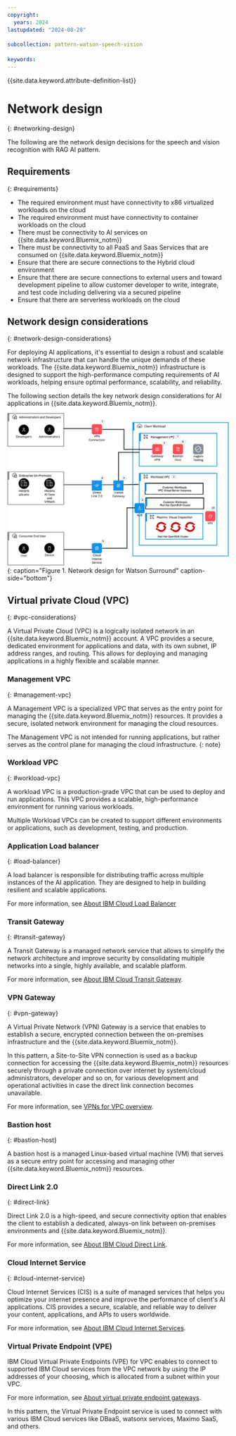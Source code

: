 ```yaml
---
copyright:
  years: 2024
lastupdated: "2024-08-28"

subcollection: pattern-watson-speech-vision

keywords:
---
```

{{site.data.keyword.attribute-definition-list}}

# Network design

{: #networking-design}

The following are the network design decisions for the speech and vision recognition with RAG AI pattern.

## Requirements

{: #requirements}

* The required environment must have connectivity to x86 virtualized workloads on the cloud
* The required environment must have connectivity to container workloads on the cloud
* There must be connectivity to AI services on {{site.data.keyword.Bluemix_notm}}
* There must be connectivity to all PaaS and Saas Services that are consumed on {{site.data.keyword.Bluemix_notm}}
* Ensure that there are secure connections to the Hybrid cloud environment
* Ensure that there are secure connections to external users and toward development pipeline to allow customer developer to write, integrate, and test code including delivering via a secured pipeline
* Ensure that there are serverless workloads on the cloud

## Network design considerations

{: #network-design-considerations}

For deploying AI applications, it's essential to design a robust and scalable network infrastructure that can handle the unique demands of these workloads. The {{site.data.keyword.Bluemix_notm}} infrastructure is designed to support the high-performance computing requirements of AI workloads, helping ensure optimal performance, scalability, and reliability.

The following section details the key network design considerations for AI applications in {{site.data.keyword.Bluemix_notm}}.

![Network design](image/watson-surround-pattern-networking.svg "Network design"){: caption="Figure 1. Network design for Watson Surround" caption-side="bottom"}

## Virtual private Cloud (VPC)

{: #vpc-considerations}

A Virtual Private Cloud (VPC) is a logically isolated network in an {{site.data.keyword.Bluemix_notm}} account. A VPC provides a secure, dedicated environment for applications and data, with its own subnet, IP address ranges, and routing. This allows for deploying and managing applications in a highly flexible and scalable manner.

### Management VPC

{: #management-vpc}

A Management VPC is a specialized VPC that serves as the entry point for managing the {{site.data.keyword.Bluemix_notm}} resources. It provides a secure, isolated network environment for managing the cloud resources.

The Management VPC is not intended for running applications, but rather serves as the control plane for managing the cloud infrastructure.
{: note}

### Workload VPC

{: #workload-vpc}

A workload VPC is a production-grade VPC that can be used to deploy and run applications. This VPC provides a scalable, high-performance environment for running various workloads.

Multiple Workload VPCs can be created to support different environments or applications, such as development, testing, and production.

### Application Load balancer

{: #load-balancer}

A load balancer is responsible for distributing traffic across multiple instances of the AI application. They are designed to help in building resilient and scalable applications.

For more information, see [About IBM Cloud Load Balancer](/docs/loadbalancer-service?topic=loadbalancer-service-about-ibm-cloud-load-balancer)

### Transit Gateway

{: #transit-gateway}

A Transit Gateway is a managed network service that allows to simplify the network architecture and improve security by consolidating multiple networks into a single, highly available, and scalable platform.

For more information, see [About IBM Cloud Transit Gateway](/docs/transit-gateway?topic=transit-gateway-about).

### VPN Gateway

{: #vpn-gateway}

A Virtual Private Network (VPN) Gateway is a service that enables to establish a secure, encrypted connection between the on-premises infrastructure and the {{site.data.keyword.Bluemix_notm}}.

In this pattern, a Site-to-Site VPN connection is used as a backup connection for accessing the {{site.data.keyword.Bluemix_notm}} resources securely through a private connection over internet by system/cloud administrators, developer and so on, for various development and operational activities in case the direct link connection becomes unavailable.

For more information, see [VPNs for VPC overview](/docs/vpc?topic=vpc-vpn-overview&interface=ui).

### Bastion host

{: #bastion-host}

A bastion host is a managed Linux-based virtual machine (VM) that serves as a secure entry point for accessing and managing other {{site.data.keyword.Bluemix_notm}} resources.

### Direct Link 2.0

{: #direct-link}

Direct Link 2.0 is a high-speed, and secure connectivity option that enables the client to establish a dedicated, always-on link between on-premises environments and {{site.data.keyword.Bluemix_notm}}.

For more information, see [About IBM Cloud Direct Link](https://cloud.ibm.com/docs/dl?topic=dl-dl-about).

### Cloud Internet Service

{: #cloud-internet-service}

Cloud Internet Services (CIS) is a suite of managed services that helps you optimize your internet presence and improve the performance of client's AI applications. CIS  provides a secure, scalable, and reliable way to deliver your content, applications, and APIs to users worldwide.

For more information, see [About IBM Cloud Internet Services](/docs/cis?topic=cis-about-ibm-cloud-internet-services-cis).

### Virtual Private Endpoint (VPE)

IBM Cloud Virtual Private Endpoints (VPE) for VPC enables to connect to supported IBM Cloud services from the VPC network by using the IP addresses of your choosing, which is allocated from a subnet within your VPC.

For more information, see [About virtual private endpoint gateways](https://cloud.ibm.com/docs/vpc?topic=vpc-about-vpe).

In this pattern, the Virtual Private Endpoint service is used to connect with various IBM Cloud services like DBaaS, watsonx services, Maximo SaaS, and others.
